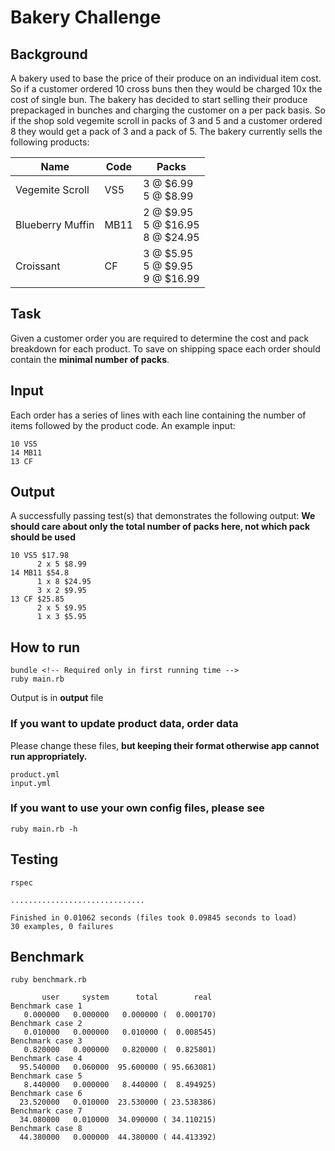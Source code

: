 # Bakery Challenge

## Background
A bakery used to base the price of their produce on an individual item cost. So if a customer ordered 10
cross buns then they would be charged 10x the cost of single bun. The bakery has decided to start
selling their produce prepackaged in bunches and charging the customer on a per pack basis. So if the
shop sold vegemite scroll in packs of 3 and 5 and a customer ordered 8 they would get a pack of 3 and
a pack of 5. The bakery currently sells the following products:

| Name  |  Code |  Packs |
|---|---|---|
|  Vegemite Scroll | VS5  | 3 @ $6.99 <br> 5 @ $8.99 |
| Blueberry Muffin  | MB11  |  2 @ $9.95 <br> 5 @ $16.95 <br> 8 @ $24.95 |
| Croissant  | CF  |  3 @ $5.95 <br> 5 @ $9.95 <br> 9 @ $16.99 |

## Task
Given a customer order you are required to determine the cost and pack breakdown for each product.
To save on shipping space each order should contain the **minimal number of packs**.

## Input
Each order has a series of lines with each line containing the number of items followed by the product
code. An example input:
```
10 VS5
14 MB11
13 CF
```

## Output
A successfully passing test(s) that demonstrates the following output:
**We should care about only the total number of packs here, not which pack should be used**

```
10 VS5 $17.98
      2 x 5 $8.99
14 MB11 $54.8
      1 x 8 $24.95
      3 x 2 $9.95
13 CF $25.85
      2 x 5 $9.95
      1 x 3 $5.95
```

## How to run
```
bundle <!-- Required only in first running time -->
ruby main.rb
```
Output is in **output** file

### If you want to update product data, order data
Please change these files, **but keeping their format otherwise app cannot run appropriately.**
```
product.yml
input.yml
```
### If you want to use your own config files, please see
```
ruby main.rb -h
```

## Testing
```
rspec
```
```
..............................

Finished in 0.01062 seconds (files took 0.09845 seconds to load)
30 examples, 0 failures
```

## Benchmark
```
ruby benchmark.rb
```
```
       user     system      total        real
Benchmark case 1
   0.000000   0.000000   0.000000 (  0.000170)
Benchmark case 2
   0.010000   0.000000   0.010000 (  0.008545)
Benchmark case 3
   0.820000   0.000000   0.820000 (  0.825801)
Benchmark case 4
  95.540000   0.060000  95.600000 ( 95.663081)
Benchmark case 5
   8.440000   0.000000   8.440000 (  8.494925)
Benchmark case 6
  23.520000   0.010000  23.530000 ( 23.538386)
Benchmark case 7
  34.080000   0.010000  34.090000 ( 34.110215)
Benchmark case 8
  44.380000   0.000000  44.380000 ( 44.413392)
```
